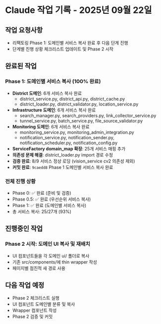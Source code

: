 # Claude 작업 기록 - 2025년 09월 22일

## 작업 요청사항
- 리팩토링 Phase 1: 도메인별 서비스 복사 완료 후 다음 단계 진행
- 단계별 진행 상황 체크리스트 업데이트 및 Phase 2 시작

## 완료된 작업
### Phase 1: 도메인별 서비스 복사 (100% 완료)
- **District 도메인**: 6개 서비스 복사 완료
  - district_service.py, district_api.py, district_cache.py
  - district_loader.py, district_validator.py, location_service.py
- **Infrastructure 도메인**: 6개 서비스 복사 완료
  - search_manager.py, search_providers.py, link_collector_service.py
  - tunnel_service.py, batch_service.py, file_source_validator.py
- **Monitoring 도메인**: 6개 서비스 복사 완료
  - monitoring_service.py, monitoring_admin_integration.py
  - notification_service.py, notification_sender.py, notification_scheduler.py, notification_config.py
- **ServiceFactory domain_map 확장**: 25개 서비스 매핑 추가
- **의존성 문제 해결**: district_loader.py import 경로 수정
- **검증 완료**: 8/9 서비스 정상 로딩 (vision_service cv2 의존성 제외)
- **커밋 완료**: `9caedd8` Phase 1 도메인별 서비스 복사 완료

### 전체 진행 상황
- Phase 0: ✅ 완료 (준비 및 검증)
- Phase 0.5: ✅ 완료 (우선순위 서비스 복사)
- Phase 1: ✅ 완료 (도메인별 서비스 복사)
- 총 서비스 복사: 25/27개 (93%)

## 진행중인 작업
### Phase 2 시작: 도메인 UI 복사 및 재배치
- UI 컴포넌트들을 각 도메인 ui/ 폴더로 복사
- 기존 src/components/에 thin wrapper 작성
- 페이지별 점진적 새 경로 사용

## 다음 작업 예정
- Phase 2 체크리스트 실행
- UI 컴포넌트 도메인별 분류 및 복사
- Wrapper 컴포넌트 작성
- Phase 2 검증 및 커밋